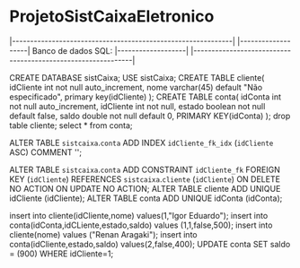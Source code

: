 # ProjetoSistCaixaEletronico

|-------------------------------------------------------------|
|-------------------| Banco de dados SQL: |-------------------|
|-------------------------------------------------------------|

CREATE DATABASE sistCaixa;
USE sistCaixa;
CREATE TABLE cliente(
 idCliente int not null auto_increment,
    nome varchar(45) default "Não especificado",
 primary key(idCliente)
);
CREATE TABLE conta(
    idConta int not null auto_increment,
 idCliente int not null,
    estado boolean not null default false,
    saldo double not null default 0,
    PRIMARY KEY(idConta)
);
drop table cliente;
select * from conta;

ALTER TABLE `sistcaixa`.`conta` 
ADD INDEX `idCliente_fk_idx` (`idCliente` ASC)  COMMENT '';


ALTER TABLE `sistcaixa`.`conta` 
ADD CONSTRAINT `idCliente_fk`
  FOREIGN KEY (`idCliente`)
  REFERENCES `sistcaixa`.`cliente` (`idCliente`)
  ON DELETE NO ACTION
  ON UPDATE NO ACTION;
ALTER TABLE cliente ADD UNIQUE idCliente (idCliente);
ALTER TABLE conta ADD UNIQUE idConta (idConta);



insert into cliente(idCliente,nome) values(1,"Igor Eduardo");
insert into conta(idConta,idCLiente,estado,saldo) values (1,1,false,500);
insert into cliente(nome) values ("Renan Aragaki");
insert into conta(idCliente,estado,saldo) values(2,false,400);
UPDATE conta SET saldo = (900) WHERE idCliente=1;

